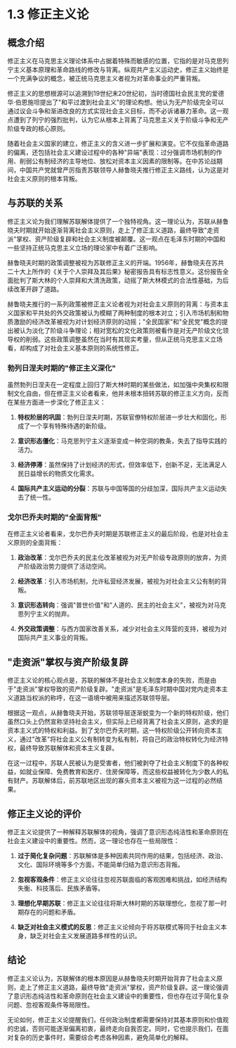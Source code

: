 # 1.3 修正主义论

## 概念介绍

修正主义在马克思主义理论体系中占据着特殊而敏感的位置，它指的是对马克思列宁主义基本原理和革命路线的修改与背离。纵观共产主义运动史，修正主义始终是一个充满争议的概念，被正统马克思主义者视为对革命事业的严重背叛。

修正主义的思想根源可以追溯到19世纪末20世纪初，当时德国社会民主党的爱德华·伯恩施坦提出了"和平过渡到社会主义"的理论构想。他认为无产阶级完全可以通过议会斗争和渐进改良的方式实现社会主义目标，而不必诉诸暴力革命。这一观点遭到了列宁的强烈批判，认为它从根本上背离了马克思主义关于阶级斗争和无产阶级专政的核心原则。

随着社会主义国家的建立，修正主义的含义进一步扩展和演变。它不仅指革命道路的偏离，还包括社会主义建设过程中的各种"异端"表现：过分强调市场机制的作用、削弱公有制经济的主导地位、放松对资本主义因素的限制等。在中苏论战期间，中国共产党就曾严厉指责苏联领导人赫鲁晓夫推行修正主义路线，认为这是对社会主义原则的根本背叛。

## 与苏联的关系

修正主义论为我们理解苏联解体提供了一个独特视角。这一理论认为，苏联从赫鲁晓夫时期就开始逐渐背离社会主义原则，走上了修正主义道路，最终导致"走资派"掌权、资产阶级复辟和社会主义制度被颠覆。这一观点在毛泽东时期的中国和一些坚持正统马克思主义立场的理论家中有着广泛影响。

赫鲁晓夫时期的政策调整被视为苏联修正主义的开端。1956年，赫鲁晓夫在苏共二十大上所作的《关于个人崇拜及其后果》秘密报告具有标志性意义。这份报告全面批判了斯大林的个人崇拜和大清洗政策，动摇了斯大林模式的合法性基础，为后续改革开辟了道路。

赫鲁晓夫推行的一系列政策被修正主义论者视为对社会主义原则的背离：与资本主义国家和平共处的外交政策被认为模糊了两种制度的根本对立；引入市场机制和物质激励的经济改革被视为对计划经济原则的动摇；"全民国家"和"全民党"概念的提出被认为淡化了阶级斗争理论；相对宽松的文化政策则被看作是对无产阶级文化领导权的削弱。这些政策调整虽然在当时有其现实考量，但从正统马克思主义立场看，却构成了对社会主义基本原则的系统性修正。

### 勃列日涅夫时期的"修正主义深化"

虽然勃列日涅夫在一定程度上回归了斯大林时期的某些做法，如加强中央集权和限制文化自由，但在修正主义论者看来，他并未根本扭转苏联的修正主义方向，反而在某些方面进一步深化了修正主义：

1. **特权阶层的巩固**：勃列日涅夫时期，苏联官僚特权阶层进一步壮大和固化，形成了一个享有特殊待遇的新阶级。

2. **意识形态僵化**：马克思列宁主义逐渐变成一种空洞的教条，失去了指导实践的活力。

3. **经济停滞**：虽然保持了计划经济的形式，但效率低下，创新不足，无法满足人民日益增长的物质文化需求。

4. **国际共产主义运动的分裂**：苏联与中国等国的分歧加深，国际共产主义运动失去了统一性。

### 戈尔巴乔夫时期的"全面背叛"

在修正主义论者看来，戈尔巴乔夫时期是苏联修正主义的最后阶段，也是对社会主义原则的全面背叛：

1. **政治改革**：戈尔巴乔夫的民主化改革被视为对无产阶级专政原则的放弃，为资产阶级政治势力提供了活动空间。

2. **经济改革**：引入市场机制，允许私营经济发展，被视为对社会主义公有制的背叛。

3. **意识形态转向**：强调"普世价值"和"人道的、民主的社会主义"，被视为对马克思列宁主义的抛弃。

4. **外交政策调整**：与西方国家改善关系，减少对社会主义阵营的支持，被视为对国际共产主义事业的背叛。

## "走资派"掌权与资产阶级复辟

修正主义论的核心观点是，苏联的解体不是社会主义制度本身的失败，而是由于"走资派"掌权导致的资产阶级复辟。"走资派"是毛泽东时期中国对党内走资本主义道路当权派的称呼，在这一语境中被用来描述苏联领导层。

根据这一观点，从赫鲁晓夫开始，苏联领导层逐渐蜕变为一个新的特权阶级，他们虽然口头上仍然宣称坚持社会主义，但实际上已经背离了社会主义原则，追求的是资本主义式的特权和利益。到了戈尔巴乔夫时期，这一特权阶级公开转向资本主义，通过"改革"将社会主义公有制转变为私有制，将自己的政治特权转化为经济特权，最终导致苏联解体和资本主义复辟。

在这一过程中，苏联人民被认为是受害者，他们被剥夺了社会主义制度下的各种权益，如就业保障、免费教育和医疗、住房保障等，而这些权益被转化为少数人的私有财产。苏联解体后，前苏联地区出现的寡头资本主义被视为这一过程的必然结果。

## 修正主义论的评价

修正主义论提供了一种解释苏联解体的视角，强调了意识形态纯洁性和革命原则在社会主义建设中的重要性。然而，这一理论也存在一些局限性：

1. **过于简化复杂问题**：苏联解体是多种因素共同作用的结果，包括经济、政治、文化、国际环境等多个方面，不能简单归结为意识形态背叛。

2. **忽视客观条件**：修正主义论往往忽视苏联面临的客观困难和挑战，如经济结构失衡、科技落后、民族矛盾等。

3. **理想化早期苏联**：修正主义论往往将斯大林时期的苏联理想化，忽视了那一时期存在的问题和矛盾。

4. **缺乏对社会主义模式的反思**：修正主义论倾向于将苏联模式等同于社会主义本身，缺乏对社会主义发展道路多样性的认识。

## 结论

修正主义论认为，苏联解体的根本原因是从赫鲁晓夫时期开始背弃了社会主义原则，走上了修正主义道路，最终导致"走资派"掌权，资产阶级复辟。这一理论强调了意识形态纯洁性和革命原则在社会主义建设中的重要性，但也存在过于简化复杂问题、忽视客观条件等局限性。

无论如何，修正主义论提醒我们，任何政治制度都需要保持对其基本原则和价值观的忠诚，否则可能逐渐偏离初衷，最终走向自我否定。同时，它也提示我们，在面对复杂的历史事件时，需要综合考虑各种因素，避免简单化的解释。